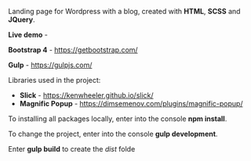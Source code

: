 Landing page for Wordpress with a blog, сreated with **HTML**, **SCSS** and **JQuery**.

**Live demo** -

**Bootstrap 4** - https://getbootstrap.com/

**Gulp** - https://gulpjs.com/

Libraries used in the project:

- **Slick** - https://kenwheeler.github.io/slick/
- **Magnific Popup** - https://dimsemenov.com/plugins/magnific-popup/

To installing all packages locally, enter into the console **npm install**.

To change the project, enter into the console **gulp development**.

Enter **gulp build** to create the _dist_ folde
